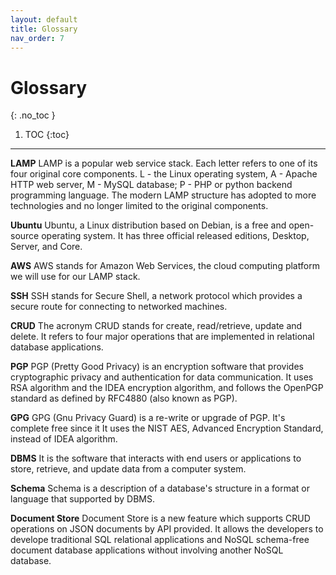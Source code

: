 ```yaml
---
layout: default
title: Glossary
nav_order: 7
---
```


# Glossary
{: .no_toc }

1. TOC
{:toc}

---
**LAMP**
LAMP is a popular web service stack. Each letter refers to one of its four original core components. L - the Linux operating system, A - Apache HTTP web server, M - MySQL database; P - PHP or python backend programming language. The modern LAMP structure has adopted to more technologies and no longer limited to the original components.

**Ubuntu**
Ubuntu, a Linux distribution based on Debian, is a free and open-source operating system. It has three official released editions, Desktop, Server, and Core. 

**AWS**
AWS stands for Amazon Web Services, the cloud computing platform we will use for our LAMP stack.

**SSH**
SSH stands for Secure Shell, a network protocol which provides a secure route for connecting to networked machines.

**CRUD**
The acronym CRUD  stands for create, read/retrieve, update and delete. It refers to four major operations that are implemented in relational database applications. 

**PGP**
PGP (Pretty Good Privacy) is an encryption software that provides cryptographic privacy and authentication for data communication. It uses RSA algorithm and the IDEA encryption algorithm, and follows the OpenPGP standard as defined by RFC4880 (also known as PGP).

**GPG**
GPG (Gnu Privacy Guard) is a re-write or upgrade of PGP. It's complete free since it It uses the NIST AES, Advanced Encryption Standard, instead of IDEA algorithm.

**DBMS**
It is the software that interacts with end users or applications to store, retrieve, and update data from a computer system. 

**Schema**
Schema is a description of a database's structure in a format or language that supported by DBMS. 

**Document Store**
Document Store is a new feature which supports CRUD operations on JSON documents by API provided. It allows the developers to develope traditional SQL relational applications and NoSQL schema-free document database applications without involving another NoSQL database.
